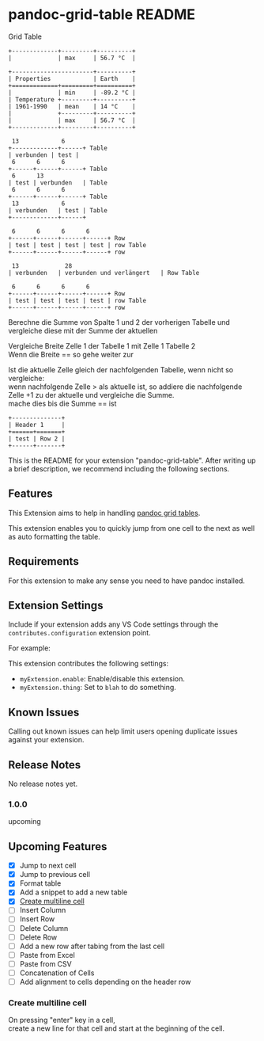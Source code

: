# pandoc-grid-table README

Grid Table

```plain
+-------------+---------+----------+
|             | max     | 56.7 °C  |

+-----------------------+----------+
| Properties            | Earth    |
+=============+=========+==========+
|             | min     | -89.2 °C |
| Temperature +---------+----------+
| 1961-1990   | mean    | 14 °C    |
|             +---------+----------+
|             | max     | 56.7 °C  |
+-------------+---------+----------+

 13            6
+-------------+------+ Table
| verbunden | test |
 6      6      6
+------+------+------+ Table
 6      13
| test | verbunden   | Table
 6      6      6
+------+------+------+ Table
 13            6
| verbunden   | test | Table
+-------------+------+

 6      6      6      6
+------+------+------+------+ Row
| test | test | test | test | row Table
+------+------+------+------+ row

 13             28
| verbunden   | verbunden und verlängert   | Row Table

 6      6      6      6
+------+------+------+------+ Row
| test | test | test | test | row Table
+------+------+------+------+ row
```

Berechne die Summe von Spalte 1 und 2 der vorherigen Tabelle und vergleiche diese mit der Summe der aktuellen

Vergleiche Breite Zelle 1 der Tabelle 1 mit Zelle 1 Tabelle 2  
Wenn die Breite == so gehe weiter zur

Ist die aktuelle Zelle gleich der nachfolgenden Tabelle, wenn nicht so vergleiche:  
    wenn nachfolgende Zelle > als aktuelle ist, so addiere die nachfolgende Zelle +1 zu der aktuelle und vergleiche die Summe.  
      mache dies bis die Summe == ist  

```plain
+--------------+
| Header 1     |
+======+=======+
| test | Row 2 |
+------+-------+
```

This is the README for your extension "pandoc-grid-table". After writing up a brief description, we recommend including the following sections.

## Features

This Extension aims to help in handling [pandoc grid tables](https://pandoc.org/MANUAL.html#extension-grid_tables).

This extension enables you to quickly jump from one cell to the next as well as auto formatting the table.

## Requirements

For this extension to make any sense you need to have pandoc installed.

## Extension Settings

Include if your extension adds any VS Code settings through the `contributes.configuration` extension point.

For example:

This extension contributes the following settings:

* `myExtension.enable`: Enable/disable this extension.
* `myExtension.thing`: Set to `blah` to do something.

## Known Issues

Calling out known issues can help limit users opening duplicate issues against your extension.

## Release Notes

No release notes yet.

### 1.0.0

upcoming

## Upcoming Features

* [x] Jump to next cell
* [x] Jump to previous cell
* [x] Format table
* [x] Add a snippet to add a new table
* [x] [Create multiline cell](#create-multiline-cell)
* [ ] Insert Column
* [ ] Insert Row
* [ ] Delete Column
* [ ] Delete Row
* [ ] Add a new row after tabing from the last cell
* [ ] Paste from Excel
* [ ] Paste from CSV
* [ ] Concatenation of Cells
* [ ] Add alignment to cells depending on the header row

### Create multiline cell

On pressing "enter" key in a cell,  
create a new line for that cell and start at the beginning of the cell.
